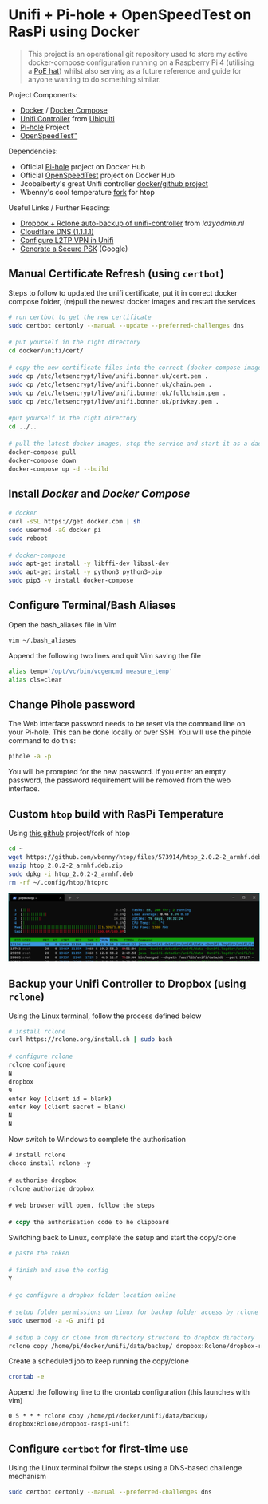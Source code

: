 # Unifi + Pi-hole + OpenSpeedTest on RasPi using Docker

> This project is an operational git repository used to store my active docker-compose configuration running on a Raspberry Pi 4 (utilising a [PoE hat](https://www.raspberrypi.org/products/poe-hat/)) whilst also serving as a future reference and guide for anyone wanting to do something similar.

Project Components:
- [Docker](https://en.wikipedia.org/wiki/Docker_(software)) / [Docker Compose](https://docs.docker.com/compose/)
- [Unifi Controller](https://www.ui.com/download-software/) from [Ubiquiti](https://www.ui.com/)
- [Pi-hole](https://pi-hole.net/) Project
- [OpenSpeedTest™](http://openspeedtest.com/)

Dependencies:
- Official [Pi-hole](https://hub.docker.com/u/pihole/) project on Docker Hub
- Official [OpenSpeedTest](https://hub.docker.com/u/openspeedtest#!) project on Docker Hub
- Jcobalberty's great Unifi controller [docker/github project](https://github.com/jacobalberty/unifi-docker)
- Wbenny's cool temperature [fork](https://github.com/wbenny/htop#quick-installation-rpi) for htop

Useful Links / Further Reading:
- [Dropbox + Rclone auto-backup of unifi-controller](https://lazyadmin.nl/home-network/backup-unifi-controller-to-cloud/?unapproved=2920&moderation-hash=877022b0e9d44011245705e6e37a472f#comment-2920) from _lazyadmin.nl_
- [Cloudflare DNS (1.1.1.1)](https://blog.cloudflare.com/announcing-1111/)
- [Configure L2TP VPN in Unifi](https://vninja.net/2019/04/10/ubiquiti-usg-remote-user-vpn-using-l2tp/)
- [Generate a Secure PSK](https://cloud.google.com/network-connectivity/docs/vpn/how-to/generating-pre-shared-key) (Google)


## Manual Certificate Refresh (using ```certbot```)
Steps to follow to updated the unifi certificate, put it in correct docker compose folder, (re)pull the newest docker images and restart the services

```bash
# run certbot to get the new certificate
sudo certbot certonly --manual --update --preferred-challenges dns

# put yourself in the right directory
cd docker/unifi/cert/

# copy the new certificate files into the correct (docker-compose image) folder
sudo cp /etc/letsencrypt/live/unifi.bonner.uk/cert.pem .
sudo cp /etc/letsencrypt/live/unifi.bonner.uk/chain.pem .
sudo cp /etc/letsencrypt/live/unifi.bonner.uk/fullchain.pem .
sudo cp /etc/letsencrypt/live/unifi.bonner.uk/privkey.pem .

#put yourself in the right directory
cd ../..

# pull the latest docker images, stop the service and start it as a daemon
docker-compose pull
docker-compose down
docker-compose up -d --build
```

## Install _Docker_ and _Docker Compose_
```bash
# docker
curl -sSL https://get.docker.com | sh
sudo usermod -aG docker pi
sudo reboot

# docker-compose
sudo apt-get install -y libffi-dev libssl-dev
sudo apt-get install -y python3 python3-pip
sudo pip3 -v install docker-compose
```

## Configure Terminal/Bash Aliases
Open the bash_aliases file in Vim
```bash
vim ~/.bash_aliases
```

Append the following two lines and quit Vim saving the file
```bash
alias temp='/opt/vc/bin/vcgencmd measure_temp'
alias cls=clear
```

## Change Pihole password
The Web interface password needs to be reset via the command line on your Pi-hole. This can be done locally or over SSH. You will use the pihole command to do this:

```bash
pihole -a -p
```

You will be prompted for the new password. If you enter an empty password, the password requirement will be removed from the web interface.

## Custom ```htop``` build with RasPi Temperature
Using [this github](https://github.com/wbenny/htop) project/fork of htop

```bash
cd ~
wget https://github.com/wbenny/htop/files/573914/htop_2.0.2-2_armhf.deb.zip
unzip htop_2.0.2-2_armhf.deb.zip
sudo dpkg -i htop_2.0.2-2_armhf.deb
rm -rf ~/.config/htop/htoprc
```

![](.screenshots/htop-temp.png)

## Backup your Unifi Controller to Dropbox (using ```rclone```)
Using the Linux terminal, follow the process defined below
```bash
# install rclone
curl https://rclone.org/install.sh | sudo bash

# configure rclone
rclone configure
N
dropbox
9
enter key (client id = blank)
enter key (client secret = blank)
N
N
```

Now switch to Windows to complete the authorisation
```ps
# install rclone
choco install rclone -y

# authorise dropbox
rclone authorize dropbox

# web browser will open, follow the steps

# copy the authorisation code to he clipboard
```

Switching back to Linux, complete the setup and start the copy/clone
```bash
# paste the token

# finish and save the config
Y

# go configure a dropbox folder location online

# setup folder permissions on Linux for backup folder access by rclone
sudo usermod -a -G unifi pi

# setup a copy or clone from directory structure to dropbox directory
rclone copy /home/pi/docker/unifi/data/backup/ dropbox:Rclone/dropbox-raspi-unifi
```

Create a scheduled job to keep running the copy/clone
```bash
crontab -e
```

Append the following line to the crontab configuration (this launches with vim)
```cron
0 5 * * * rclone copy /home/pi/docker/unifi/data/backup/ dropbox:Rclone/dropbox-raspi-unifi
```

## Configure ```certbot``` for first-time use
Using the Linux terminal follow the steps using a DNS-based challenge mechanism
```bash
sudo certbot certonly --manual --preferred-challenges dns
```